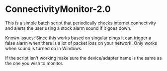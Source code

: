 # ConnectivityMonitor-2.0

This is a simple batch script that periodically checks internet connectivity and alerts the user using a stock alarm sound if it goes down. 

Known issues: Since this works based on singular pings it can trigger a false alarm when there is a lot of packet loss on your network. 
Only works when sound is turned on in Windows.

If the script isn't working make sure the device/adapter name is the same as the one you wish to monitor.
